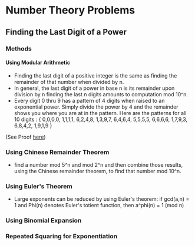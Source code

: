 
# Number Theory Problems 

## Finding the Last Digit of a Power

 
### Methods 

#### Using Modular Arithmetic
- Finding the last digit of a positive integer is the same as finding the remainder of that number when divided by n. 
- In general, the last digit of a power in base n is its remainder upon division by n 
  finding the last n digits amounts to computation mod 10^n. 
- Every digit 0 thru 9 has a pattern of 4 digits when raised to an exponential power. 
  Simply divide the power by 4 and the remainder shows you where you are at in the pattern. 
  Here are the patterns for all 10 digits :
{ 0,0,0,0, 1,1,1,1, 6,2,4,8, 1,3,9,7, 6,4,6,4, 
  5,5,5,5, 6,6,6,6, 1,7,9,3, 6,8,4,2, 1,9,1,9 }

(See Proof [here](https://stackoverflow.com/questions/7214419/how-to-find-the-units-digit-of-a-certain-power-in-a-simplest-way))

### Using Chinese Remainder Theorem
- find a number mod 5^n and mod 2^n and then combine those results, using the Chinese remainder theorem, to find that number mod 10^n.

### Using Euler's Theorem 
- Large exponents can be reduced by using Euler's theorem: if gcd(a,n) = 1 and Phi(n) denotes Euler's totient function, then
    a^phi(n) = 1 (mod n)
  
### Using Binomial Expansion


### Repeated Squaring for Exponentiation
 
 
 
 
 

